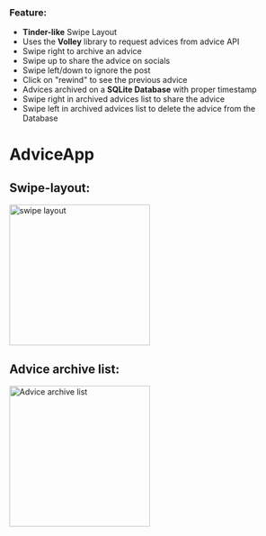 ### Feature:
- **Tinder-like** Swipe Layout
- Uses the **Volley** library to request advices from advice API
- Swipe right to archive an advice
- Swipe up to share the advice on socials
- Swipe left/down to ignore the post
- Click on "rewind" to see the previous advice
- Advices archived on a **SQLite Database** with proper timestamp
- Swipe right in archived advices list to share the advice
- Swipe left in archived advices list to delete the advice from the Database

# AdviceApp

## Swipe-layout:
<img src="https://github.com/ShikharSahu/imageRepo/blob/main/AdviceApp/swipe_layout.jpeg" alt="swipe layout" width="250"/>

## Advice archive list:
<img src="https://github.com/ShikharSahu/imageRepo/blob/main/AdviceApp/advice_archive_list.jpeg" alt="Advice archive list" width="250"/>
